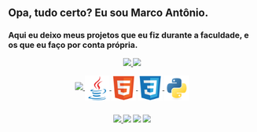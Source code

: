 ## Opa, tudo certo? Eu sou Marco Antônio.
### Aqui eu deixo meus projetos que eu fiz durante a faculdade, e os que eu faço por conta própria.
 

<div align="center">
  <a href="https://github.com/marcoantoniorochadutra">
  <img height="160em" src="https://github-readme-stats.vercel.app/api?username=marcoantoniorochadutra&show_icons=true&theme=tokyonight&include_all_commits=true&count_private=true"/>
  <img height="160em" src="https://github-readme-stats.vercel.app/api/top-langs/?username=marcoantoniorochadutra&layout=compact&langs_count=7&theme=tokyonight"/>
</div>
  
<div style="display: inline_block" align = "center"><br>
  <img src="https://cdn.jsdelivr.net/gh/devicons/devicon/icons/java/java-original.svg" />
  <img align="center" alt="Marco-Java" height="50" width="50" src="https://raw.githubusercontent.com/devicons/devicon/master/icons/java/java-original.svg">
  <img align="center" alt="Marco-HTML" height="50" width="50" src="https://raw.githubusercontent.com/devicons/devicon/master/icons/html5/html5-original.svg">
  <img align="center" alt="Marco-CSS" height="50" width="50" src="https://raw.githubusercontent.com/devicons/devicon/master/icons/css3/css3-original.svg">
  <img align="center" alt="Marco-Python" height="50" width="50" src="https://raw.githubusercontent.com/devicons/devicon/master/icons/python/python-original.svg">

</div>
  
  ##
 
<div align = "center"> 

  <a href="https://instagram.com/marcoantoniodrd" target="_blank"><img src="https://img.shields.io/badge/-Instagram-%23E4405F?style=for-the-badge&logo=instagram&logoColor=white" target="_blank"> </a>
 	<a href="https://www.twitch.tv/ySnoWz" target="_blank"><img src="https://img.shields.io/badge/Twitch-9146FF?style=for-the-badge&logo=twitch&logoColor=white" target="_blank"></a>
  <a href = "mailto:marcoantoniorochadutra@hotmail.com"><img src="https://img.shields.io/badge/-Gmail-%23333?style=for-the-badge&logo=gmail&logoColor=white" target="_blank"></a>
  <a href="https://www.linkedin.com/in/marcoantoniodrd/" target="_blank"><img src="https://img.shields.io/badge/-LinkedIn-%230077B5?style=for-the-badge&logo=linkedin&logoColor=white" target="_blank"></a> 
</div>
